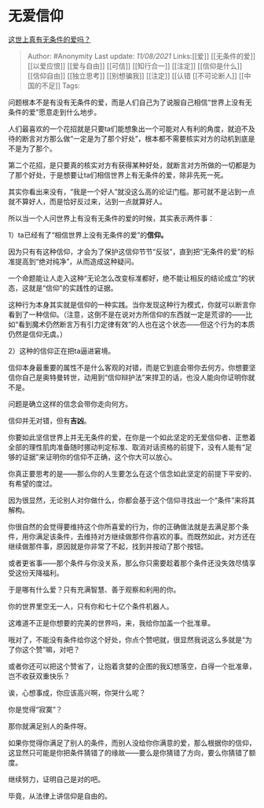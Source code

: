 # 无爱信仰
[这世上真有无条件的爱吗？](https://www.zhihu.com/question/434872187/answer/2052282718)

> Author: #Anonymity
> Last update: *11/08/2021*
> Links:[[爱]] [[无条件的爱]] [[以爱应恨]]  [[爱与自由]] [[可信]] [[知行合一]] [[注定]] [[信仰是什么]] [[信仰自由]] [[独立思考]] [[别想骗我]] [[注定]] [[认错
[[不可论断人]] [[中国的不足]]
> Tags:

问题根本不是有没有无条件的爱，而是人们自己为了说服自己相信“世界上没有无条件的爱”愿意走到什么地步。

人们最喜欢的一个花招就是只要ta们能想象出一个可能对人有利的角度，就迫不及待的断言对方那么做“一定是为了那个好处”，根本都不需要核实对方的动机到底是不是为了那个。

第二个花招，是只要真的核实对方有获得某种好处，就断言对方所做的一切都是为了那个好处，于是想要让ta们相信世界上有无条件的爱，除非先死一死。

其实你看出来没有，“我是一个好人”就没这么高的论证门槛。那可就不是沾到一点就不算好人，而是恰好反过来，沾到一点就算好人。

所以当一个人问世界上有没有无条件的爱的时候，其实表示两件事：

1）ta已经有了“相信世界上没有无条件的爱”的**信仰。**

因为只有有这种信仰，才会为了保护这信仰节节“反驳”，直到把“无条件的爱”的标准提高到“绝对纯净”，从而造成这种疑问。

一个命题能让人走入这种“无论怎么改变标准都好，绝不能让相反的结论成立”的状态，这就是“信仰”的实践性的证据。

这种行为本身其实就是信仰的一种实践。当你发现这种行为模式，你就可以断言你看到了一种信仰。（注意，这倒不是在说对方所信仰的东西就一定是荒谬的——比如“看到魔术仍然断言万有引力定律有效”的人也在这个状态——但这个行为的本质仍然是信仰无虞。）

2）这种的信仰正在把ta逼进窘境。

信仰本身最重要的属性不是什么客观的对错，而是它到底会带你去何方。你想要坚信你自己是奥特曼转世，动用到“信仰辩护法”来捍卫的话，也没人能向你证明你就不是。

问题是确立这样的信念会带你走向何方。

信仰并无对错，但有**吉凶**。

你要如此坚信世界上并无无条件的爱，在你是一个如此坚定的无爱信仰者、正憋着全部的理性肌肉准备随时挪动判定标准、取消对话资格的前提下，没有人能有“足够的证据”来证明你的信仰不正确，这个你大可以放心。

你真正要思考的是——那么你的人生要怎么在这个信念如此坚定的前提下平安的、有希望的度过。

因为很显然，无论别人对你做什么，你都会基于这个信仰寻找出一个“条件”来将其解构。

你很自然的会觉得要维持这个你所喜爱的行为，你的正确做法就是去满足那个条件，用你满足该条件，去维持对方继续做那件你喜欢的事。而既然如此，对方还在继续做那件事，原因就是你非常了不起，找到并按动了那个按钮。

或者更省事——那个条件与你没关系，那么你只需要趁着那个条件还没失效尽情享受这份天降福利。

于是哪有什么爱？只有充满智慧、善于观察和利用的你。

你的世界里空无一人，只有你和七十亿个条件机器人。

这难道不正是你想要的完美的世界吗，来，我给你加盖一个批准章。

哦对了，不能没有条件给你这个好处，你点个赞吧就，很显然我说这么多就是“为了你这个赞”嘛，对吧？

或者你还可以把这个赞省了，让抱着贪婪的企图的我幻想落空，白得一个批准章，岂不收获双重快乐？

诶，心想事成，你应该高兴啊，你哭什么呢？

你是觉得“寂寞”？

那你就满足别人的条件呀。

如果你觉得你满足了别人的条件，而别人没给你你满意的爱，那么根据你的信仰，这显然只可能是你把条件猜错了的缘故——要么是你猜错了方向，要么你猜错了额度。

继续努力，证明自己是对的吧。

毕竟，从法律上讲信仰是自由的。
